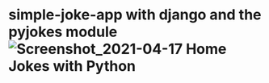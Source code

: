 # simple-joke-app with django and the pyjokes module![Screenshot_2021-04-17 Home Jokes with Python](https://user-images.githubusercontent.com/42345181/115122167-2a566c00-9f7c-11eb-8d56-1c4b20dd1f33.png)
